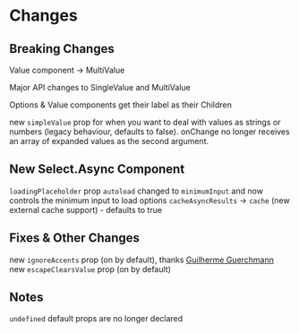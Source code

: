 # Changes

## Breaking Changes

Value component -> MultiValue

Major API changes to SingleValue and MultiValue

Options & Value components get their label as their Children

new `simpleValue` prop for when you want to deal with values as strings or numbers (legacy behaviour, defaults to false). onChange no longer receives an array of expanded values as the second argument.

## New Select.Async Component

`loadingPlaceholder` prop
`autoload` changed to `minimumInput` and now controls the minimum input to load options
`cacheAsyncResults` -> `cache` (new external cache support) - defaults to true

## Fixes & Other Changes

new `ignoreAccents` prop (on by default), thanks [Guilherme Guerchmann](https://github.com/Agamennon)
new `escapeClearsValue` prop (on by default)

## Notes

`undefined` default props are no longer declared
